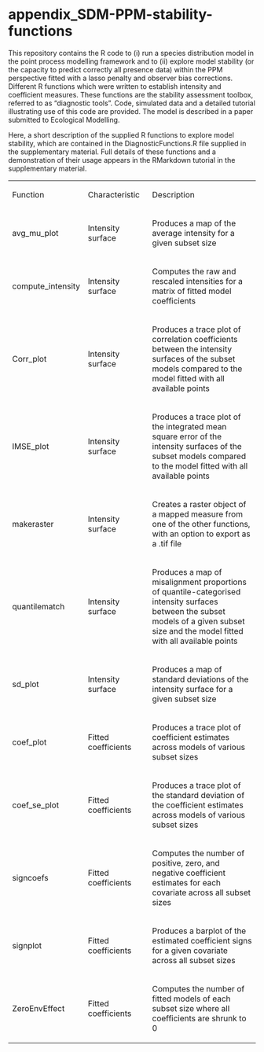 # appendix_SDM-PPM-stability-functions
This repository contains the R code to (i) run a species distribution model in the point process modelling framework and to (ii) explore model stability (or the capacity to predict correctly all presence data) within the PPM perspective fitted with a lasso penalty and observer bias corrections. Different R functions which were written to establish intensity and coefficient measures. These functions are the stability assessment toolbox, referred to as “diagnostic tools”. Code, simulated data and a detailed tutorial illustrating use of this code are provided. The model is described in a paper submitted to Ecological Modelling.

Here, a short description of the supplied R functions to explore model stability, which are contained in the DiagnosticFunctions.R file supplied in the supplementary material. Full details of these functions and a demonstration of their usage appears in the RMarkdown tutorial in the supplementary material. 
 
 <table>
<tbody>
<tr>
<td width="137">
<p>Function</p>
</td>
<td width="124">
<p>Characteristic</p>
</td>
<td width="305">
<p>Description</p>
</td>
</tr>
<tr>
<td width="137">
<p>avg_mu_plot</p>
</td>
<td width="124">
<p>Intensity surface</p>
</td>
<td width="305">
<p>Produces a map of the average intensity for a given subset size</p>
</td>
</tr>
<tr>
<td width="137">
<p>compute_intensity</p>
</td>
<td width="124">
<p>Intensity surface</p>
</td>
<td width="305">
<p>Computes the raw and rescaled intensities for a matrix of fitted model coefficients</p>
</td>
</tr>
<tr>
<td width="137">
<p>Corr_plot</p>
</td>
<td width="124">
<p>Intensity surface</p>
</td>
<td width="305">
<p>Produces a trace plot of correlation coefficients between the intensity surfaces of the subset models compared to the model fitted with all available points</p>
</td>
</tr>
<tr>
<td width="137">
<p>IMSE_plot</p>
</td>
<td width="124">
<p>Intensity surface</p>
</td>
<td width="305">
<p>Produces a trace plot of the integrated mean square error of the intensity surfaces of the subset models compared to the model fitted with all available points</p>
</td>
</tr>
<tr>
<td width="137">
<p>makeraster</p>
</td>
<td width="124">
<p>Intensity surface</p>
</td>
<td width="305">
<p>Creates a raster object of a mapped measure from one of the other functions, with an option to export as a .tif file</p>
</td>
</tr>
<tr>
<td width="137">
<p>quantilematch</p>
</td>
<td width="124">
<p>Intensity surface</p>
</td>
<td width="305">
<p>Produces a map of misalignment proportions of quantile-categorised intensity surfaces between the subset models of a given subset size and the model fitted with all available points</p>
</td>
</tr>
<tr>
<td width="137">
<p>sd_plot</p>
</td>
<td width="124">
<p>Intensity surface</p>
</td>
<td width="305">
<p>Produces a map of standard deviations of the intensity surface for a given subset size</p>
</td>
</tr>
<tr>
<td width="137">
<p>coef_plot</p>
</td>
<td width="124">
<p>Fitted coefficients</p>
</td>
<td width="305">
<p>Produces a trace plot of coefficient estimates across models of various subset sizes</p>
</td>
</tr>
<tr>
<td width="137">
<p>coef_se_plot</p>
</td>
<td width="124">
<p>Fitted coefficients</p>
</td>
<td width="305">
<p>Produces a trace plot of the standard deviation of the coefficient estimates across models of various subset sizes</p>
</td>
</tr>
<tr>
<td width="137">
<p>signcoefs</p>
</td>
<td width="124">
<p>Fitted coefficients</p>
</td>
<td width="305">
<p>Computes the number of positive, zero, and negative coefficient estimates for each covariate across all subset sizes</p>
</td>
</tr>
<tr>
<td width="137">
<p>signplot</p>
</td>
<td width="124">
<p>Fitted coefficients</p>
</td>
<td width="305">
<p>Produces a barplot of the estimated coefficient signs for a given covariate across all subset sizes</p>
</td>
</tr>
<tr>
<td width="137">
<p>ZeroEnvEffect</p>
</td>
<td width="124">
<p>Fitted coefficients</p>
</td>
<td width="305">
<p>Computes the number of fitted models of each subset size where all coefficients are shrunk to 0</p>
</td>
</tr>
</tbody>
</table>
<p>&nbsp;</p>
